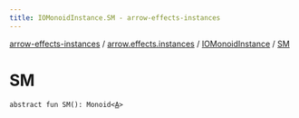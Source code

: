 ```yaml
---
title: IOMonoidInstance.SM - arrow-effects-instances
---
```


[arrow-effects-instances](../../index.html) / [arrow.effects.instances](../index.html) / [IOMonoidInstance](index.html) / [SM](./-s-m.html)

# SM

`abstract fun SM(): Monoid<`[`A`](index.html#A)`>`